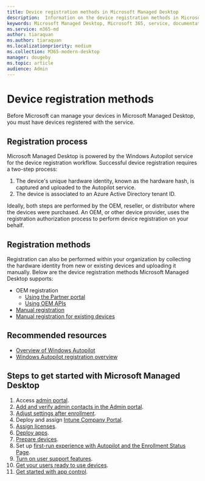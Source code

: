 ```yaml
---
title: Device registration methods in Microsoft Managed Desktop 
description:  Information on the device registration methods in Microsoft Managed Desktop
keywords: Microsoft Managed Desktop, Microsoft 365, service, documentation
ms.service: m365-md
author: tiaraquan
ms.author: tiaraquan
ms.localizationpriority: medium
ms.collection: M365-modern-desktop
manager: dougeby
ms.topic: article
audience: Admin
---
```


# Device registration methods

Before Microsoft can manage your devices in Microsoft Managed Desktop, you must have devices registered with the service.

## Registration process

Microsoft Managed Desktop is powered by the Windows Autopilot service for the device registration workflow. Successful device registration requires a two-step process:

1. The device's unique hardware identity, known as the hardware hash, is captured and uploaded to the Autopilot service.
1. The device is associated to an Azure Active Directory tenant ID.

Ideally, both steps are performed by the OEM, reseller, or distributor where the devices were purchased. An OEM, or other device provider, uses the registration authorization process to perform device registration on your behalf.

## Registration methods

Registration can also be performed within your organization by collecting the hardware identity from new or existing devices and uploading it manually. Below are the device registration methods Microsoft Managed Desktop supports:

- OEM registration
    - [Using the Partner portal](partner-registration.md#register-devices-using-the-partner-center)
    - [Using OEM APIs](partner-registration.md#register-devices-by-using-the-oem-api)
- [Manual registration](manual-registration.md)
- [Manual registration for existing devices](manual-registration-existing-devices.md)

## Recommended resources

- [Overview of Windows Autopilot](/mem/autopilot/windows-autopilot)
- [Windows Autopilot registration overview](/mem/autopilot/registration-overview)

## Steps to get started with Microsoft Managed Desktop

1. Access [admin portal](access-admin-portal.md).
1. [Add and verify admin contacts in the Admin portal](add-admin-contacts.md).
1. [Adjust settings after enrollment](conditional-access.md).
1. Deploy and assign [Intune Company Portal](company-portal.md).
1. [Assign licenses](assign-licenses.md).
1. [Deploy apps](deploy-apps.md).
1. [Prepare devices](prepare-devices.md).
1. Set up [first-run experience with Autopilot and the Enrollment Status Page](esp-first-run.md).
1. [Turn on user support features](enable-support.md).
1. [Get your users ready to use devices](get-started-devices.md).
1. [Get started with app control](get-started-app-control.md).
